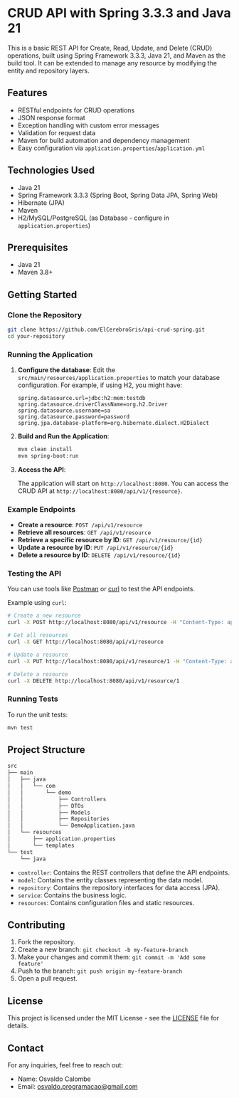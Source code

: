 # CRUD API with Spring 3.3.3 and Java 21

This is a basic REST API for Create, Read, Update, and Delete (CRUD) operations, built using Spring Framework 3.3.3, Java 21, and Maven as the build tool. It can be extended to manage any resource by modifying the entity and repository layers.

## Features

- RESTful endpoints for CRUD operations
- JSON response format
- Exception handling with custom error messages
- Validation for request data
- Maven for build automation and dependency management
- Easy configuration via `application.properties`/`application.yml`
  
## Technologies Used

- Java 21
- Spring Framework 3.3.3 (Spring Boot, Spring Data JPA, Spring Web)
- Hibernate (JPA)
- Maven
- H2/MySQL/PostgreSQL (as Database - configure in `application.properties`)

## Prerequisites

- Java 21
- Maven 3.8+

## Getting Started

### Clone the Repository

```bash
git clone https://github.com/ElCerebroGris/api-crud-spring.git
cd your-repository
```

### Running the Application

1. **Configure the database**: Edit the `src/main/resources/application.properties` to match your database configuration. For example, if using H2, you might have:

   ```properties
   spring.datasource.url=jdbc:h2:mem:testdb
   spring.datasource.driverClassName=org.h2.Driver
   spring.datasource.username=sa
   spring.datasource.password=password
   spring.jpa.database-platform=org.hibernate.dialect.H2Dialect
   ```

2. **Build and Run the Application**:

   ```bash
   mvn clean install
   mvn spring-boot:run
   ```

3. **Access the API**:

   The application will start on `http://localhost:8080`. You can access the CRUD API at `http://localhost:8080/api/v1/{resource}`.

### Example Endpoints

- **Create a resource**: `POST /api/v1/resource`
- **Retrieve all resources**: `GET /api/v1/resource`
- **Retrieve a specific resource by ID**: `GET /api/v1/resource/{id}`
- **Update a resource by ID**: `PUT /api/v1/resource/{id}`
- **Delete a resource by ID**: `DELETE /api/v1/resource/{id}`

### Testing the API

You can use tools like [Postman](https://www.postman.com/) or [curl](https://curl.se/) to test the API endpoints.

Example using `curl`:

```bash
# Create a new resource
curl -X POST http://localhost:8080/api/v1/resource -H "Content-Type: application/json" -d '{"name":"New Item"}'

# Get all resources
curl -X GET http://localhost:8080/api/v1/resource

# Update a resource
curl -X PUT http://localhost:8080/api/v1/resource/1 -H "Content-Type: application/json" -d '{"name":"Updated Item"}'

# Delete a resource
curl -X DELETE http://localhost:8080/api/v1/resource/1
```

### Running Tests

To run the unit tests:

```bash
mvn test
```

## Project Structure

```bash
src
├── main
│   ├── java
│   │   └── com
│   │       └── demo
│   │           ├── Controllers
│   │           ├── DTOs
│   │           ├── Models
│   │           ├── Repositories
│   │           └── DemoApplication.java
│   └── resources
│       ├── application.properties
│       └── templates
└── test
    └── java
```

- `controller`: Contains the REST controllers that define the API endpoints.
- `model`: Contains the entity classes representing the data model.
- `repository`: Contains the repository interfaces for data access (JPA).
- `service`: Contains the business logic.
- `resources`: Contains configuration files and static resources.

## Contributing

1. Fork the repository.
2. Create a new branch: `git checkout -b my-feature-branch`
3. Make your changes and commit them: `git commit -m 'Add some feature'`
4. Push to the branch: `git push origin my-feature-branch`
5. Open a pull request.

## License

This project is licensed under the MIT License - see the [LICENSE](LICENSE) file for details.

## Contact

For any inquiries, feel free to reach out:

- Name: Osvaldo Calombe
- Email: osvaldo.programacao@gmail.com